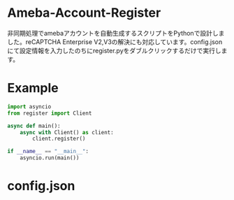 # Ameba-Account-Register
非同期処理でamebaアカウントを自動生成するスクリプトをPythonで設計しました。reCAPTCHA Enterprise V2,V3の解決にも対応しています。config.jsonにて設定情報を入力したのちにregister.pyをダブルクリックするだけで実行します。

# Example
```Python:qiita.py
import asyncio
from register import Client

async def main():
    async with Client() as client:
        client.register()

if __name__ == "__main__":
    asyncio.run(main())
```

# config.json
